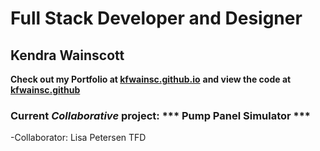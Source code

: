 # Full Stack Developer and Designer

## Kendra Wainscott

**Check out my Portfolio at [kfwainsc.github.io](https://kfwainsc.github.io/ "portfolio page hosted and updated through gitpages")**
**and view the code at [kfwainsc.github](https://github.com/kfwainsc/kfwainsc.github.io "portfolio page hosted and updated through gitpages")**

### Current ***Collaborative***  project: *** Pump Panel Simulator ***
-Collaborator: Lisa Petersen TFD 
